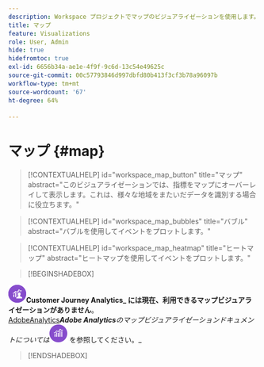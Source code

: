 ```yaml
---
description: Workspace プロジェクトでマップのビジュアライゼーションを使用します。
title: マップ
feature: Visualizations
role: User, Admin
hide: true
hidefromtoc: true
exl-id: 6656b34a-ae1e-4f9f-9c6d-13c54e49625c
source-git-commit: 00c57793846d997dbfd80b413f3cf3b78a96097b
workflow-type: tm+mt
source-wordcount: '67'
ht-degree: 64%

---
```


# マップ {#map}

<!-- markdownlint-disable MD034 -->

>[!CONTEXTUALHELP]
>id="workspace_map_button"
>title="マップ"
>abstract="このビジュアライゼーションでは、指標をマップにオーバーレイして表示します。これは、様々な地域をまたいだデータを識別する場合に役立ちます。"

<!-- markdownlint-enable MD034 -->

<!-- markdownlint-disable MD034 -->

>[!CONTEXTUALHELP]
>id="workspace_map_bubbles"
>title="バブル"
>abstract="バブルを使用してイベントをプロットします。"

<!-- markdownlint-enable MD034 -->

<!-- markdownlint-disable MD034 -->

>[!CONTEXTUALHELP]
>id="workspace_map_heatmap"
>title="ヒートマップ"
>abstract="ヒートマップを使用してイベントをプロットします。"

<!-- markdownlint-enable MD034 -->

>[!BEGINSHADEBOX]

_![CustomerJourneyAnalytics](/help/assets/icons/CustomerJourneyAnalytics.svg)_**Customer Journey Analytics_ には現在、利用できるマップビジュアライゼーションがありません**。_<br/>_[AdobeAnalytics](https://experienceleague.adobe.com/en/docs/analytics/analyze/analysis-workspace/visualizations/map-visualization)_**Adobe Analytics**のマップビジュアライゼーションドキュメントについては_![Map](/help/assets/icons/AdobeAnalytics.svg) を参照してください。_

>[!ENDSHADEBOX]
